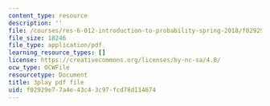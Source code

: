 ```yaml
---
content_type: resource
description: ''
file: /courses/res-6-012-introduction-to-probability-spring-2018/f02929e77a4e43c43c97fcd78d114674_hsQnmrHbbms.pdf
file_size: 18246
file_type: application/pdf
learning_resource_types: []
license: https://creativecommons.org/licenses/by-nc-sa/4.0/
ocw_type: OCWFile
resourcetype: Document
title: 3play pdf file
uid: f02929e7-7a4e-43c4-3c97-fcd78d114674
---
```

